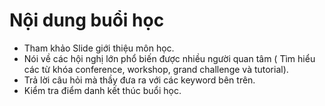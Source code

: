 # Nội dung buổi học
- Tham khảo Slide giới thiệu môn học.
- Nói về các hội nghị lớn phổ biến được nhiều người quan tâm ( Tìm hiểu các từ khóa conference, workshop, grand challenge và tutorial).
- Trả lời câu hỏi mà thầy đưa ra với các keyword bên trên.
- Kiểm tra điểm danh kết thúc buổi học.

